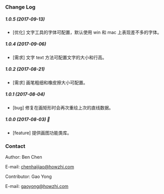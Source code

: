 
### Change Log

##### 1.0.5 (2017-09-13)
* [优化] 文字工具的字体可配置，默认使用 win 和 mac 上表现差不多的字体。

##### 1.0.4 (2017-09-06)
* [需求] 文字 text 方法可配置文字的大小和行高。

##### 1.0.2 (2017-08-21)
* [需求] 画笔粗细和橡皮擦大小可配置。

##### 1.0.1 (2017-08-04)
* [bug] 修复在画矩形时会再次重绘上次的直线数据。

##### 1.0.0 (2017-08-03) 👏
* [feature] 提供画图功能类库。

### Contact

Author: Ben Chen

E-mail: chenhaijiao@howzhi.com

Contributor: Gao Yong

E-mail: gaoyong@howzhi.com
